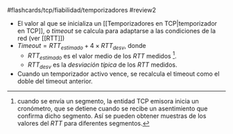 #flashcards/tcp/fiabilidad/temporizadores 
#review2 

- El valor al que se inicializa un [[Temporizadores en TCP|temporizador en TCP]], o *timeout* se calcula para adaptarse a las condiciones de la red (ver [[RTT]])
- $Timeout=RTT_{estimado} + 4\times RTT_{desv}$, donde
	- $RTT_{estimado}$ es el valor medio de los $RTT$ medidos [^1].
	- $RTT_{desv}$ es la *desviación típica* de los $RTT$ medidos.
- Cuando un temporizador activo vence, se recalcula el timeout como el doble del timeout anterior.

[^1]: cuando se envía un segmento, la entidad TCP emisora inicia un cronómetro, que se detiene cuando se recibe un asentimiento que confirma dicho segmento. Así se pueden obtener muestras de los valores del $RTT$ para diferentes segmentos.